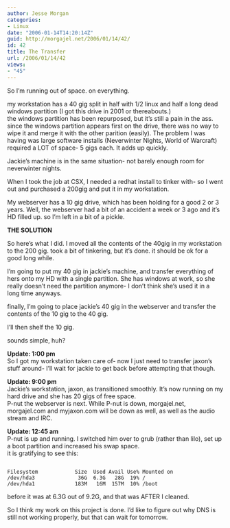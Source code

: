 ```yaml
---
author: Jesse Morgan
categories:
- Linux
date: "2006-01-14T14:20:14Z"
guid: http://morgajel.net/2006/01/14/42/
id: 42
title: The Transfer
url: /2006/01/14/42
views:
- "45"
---
```


So I’m running out of space. on everything.

my workstation has a 40 gig split in half with 1/2 linux and half a long dead windows partition (I got this drive in 2001 or thereabouts.)  
the windows partition has been repurposed, but it’s still a pain in the ass. since the windows partition appears first on the drive, there was no way to wipe it and merge it with the other parition (easily). The problem I was having was large software installs (Neverwinter Nights, World of Warcraft) required a LOT of space- 5 gigs each. It adds up quickly.

Jackie’s machine is in the same situation- not barely enough room for neverwinter nights.

When I took the job at CSX, I needed a redhat install to tinker with- so I went out and purchased a 200gig and put it in my workstation.

My webserver has a 10 gig drive, which has been holding for a good 2 or 3 years. Well, the webserver had a bit of an accident a week or 3 ago and it’s HD filled up. so I’m left in a bit of a pickle.

**THE SOLUTION**

So here’s what I did. I moved all the contents of the 40gig in my workstation to the 200 gig. took a bit of tinkering, but it’s done. it should be ok for a good long while.

I’m going to put my 40 gig in jackie’s machine, and transfer everything of hers onto my HD with a single partition. She has windows at work, so she really doesn’t need the partition anymore- I don’t think she’s used it in a long time anyways.

finally, I’m going to place jackie’s 40 gig in the webserver and transfer the contents of the 10 gig to the 40 gig.

I’ll then shelf the 10 gig.

sounds simple, huh?

**Update: 1:00 pm**  
So I got my workstation taken care of- now I just need to transfer jaxon’s stuff around- I’ll wait for jackie to get back before attempting that though.

**Update: 9:00 pm**  
Jackie’s workstation, jaxon, as transitioned smoothly. It’s now running on my hard drive and she has 20 gigs of free space.  
P-nut the webserver is next. While P-nut is down, morgajel.net, morgajel.com and myjaxon.com will be down as well, as well as the audio stream and IRC.

**Update: 12:45 am**  
P-nut is up and running. I switched him over to grub (rather than lilo), set up a boot partition and increased his swap space.  
it is gratifying to see this:

```

Filesystem            Size  Used Avail Use% Mounted on
/dev/hda3              36G  6.3G   28G  19% /
/dev/hda1             183M   16M  157M  10% /boot
```

before it was at 6.3G out of 9.2G, and that was AFTER I cleaned.

So I think my work on this project is done. I’d like to figure out why DNS is still not working properly, but that can wait for tomorrow.